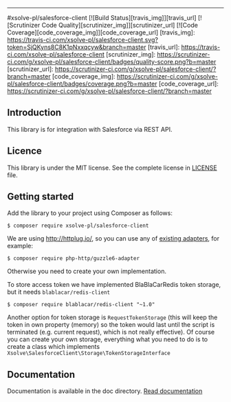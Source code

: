 ----------
#xsolve-pl/salesforce-client [![Build Status][travis_img]][travis_url] [![Scrutinizer Code Quality][scrutinizer_img]][scrutinizer_url] [![Code Coverage][code_coverage_img]][code_coverage_url]
[travis_img]: https://travis-ci.com/xsolve-pl/salesforce-client.svg?token=SjQKyns8C8K1pNxxqcyw&branch=master
[travis_url]: https://travis-ci.com/xsolve-pl/salesforce-client
[scrutinizer_img]: https://scrutinizer-ci.com/g/xsolve-pl/salesforce-client/badges/quality-score.png?b=master
[scrutinizer_url]: https://scrutinizer-ci.com/g/xsolve-pl/salesforce-client/?branch=master
[code_coverage_img]: https://scrutinizer-ci.com/g/xsolve-pl/salesforce-client/badges/coverage.png?b=master
[code_coverage_url]: https://scrutinizer-ci.com/g/xsolve-pl/salesforce-client/?branch=master

## Introduction
This library is for integration with Salesforce via REST API.

## Licence
This library is under the MIT license. See the complete license in [LICENSE](LICENSE) file.

## Getting started

Add the library to your project using Composer as follows:
```
$ composer require xsolve-pl/salesforce-client
```
We are using http://httplug.io/, so you can use any of [existing adapters](https://packagist.org/providers/php-http/client-implementation), for example:
```
$ composer require php-http/guzzle6-adapter
```
Otherwise you need to create your own implementation.

To store access token we have implemented BlaBlaCarRedis token storage, but it needs `blablacar/redis-client`
```
$ composer require blablacar/redis-client "~1.0"
```
Another option for token storage is `RequestTokenStorage` (this will keep the token in own property (memory) so the token would last until the script is terminated (e.g. current request), which is not really effective). Of course you can create your own storage, everything what you need to do is to create a class which implements `Xsolve\SalesforceClient\Storage\TokenStorageInterface`

## Documentation
Documentation is available in the doc directory.
[Read documentation](doc/README.md)
